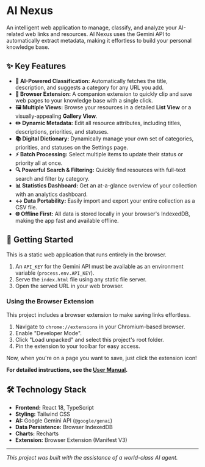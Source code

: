 # AI Nexus

An intelligent web application to manage, classify, and analyze your AI-related web links and resources. AI Nexus uses the Gemini API to automatically extract metadata, making it effortless to build your personal knowledge base.

## ✨ Key Features

- **🤖 AI-Powered Classification:** Automatically fetches the title, description, and suggests a category for any URL you add.
- **🚀 Browser Extension:** A companion extension to quickly clip and save web pages to your knowledge base with a single click.
- **🖼️ Multiple Views:** Browse your resources in a detailed **List View** or a visually-appealing **Gallery View**.
- **✏️ Dynamic Metadata:** Edit all resource attributes, including titles, descriptions, priorities, and statuses.
- **📚 Digital Dictionary:** Dynamically manage your own set of categories, priorities, and statuses on the Settings page.
- **⚡ Batch Processing:** Select multiple items to update their status or priority all at once.
- **🔍 Powerful Search & Filtering:** Quickly find resources with full-text search and filter by category.
- **📊 Statistics Dashboard:** Get an at-a-glance overview of your collection with an analytics dashboard.
- **↔️ Data Portability:** Easily import and export your entire collection as a CSV file.
- **🌐 Offline First:** All data is stored locally in your browser's IndexedDB, making the app fast and available offline.

## 🚀 Getting Started

This is a static web application that runs entirely in the browser.

1.  An `API_KEY` for the Gemini API must be available as an environment variable (`process.env.API_KEY`).
2.  Serve the `index.html` file using any static file server.
3.  Open the served URL in your web browser.

### Using the Browser Extension

This project includes a browser extension to make saving links effortless.

1.  Navigate to `chrome://extensions` in your Chromium-based browser.
2.  Enable "Developer Mode".
3.  Click "Load unpacked" and select this project's root folder.
4.  Pin the extension to your toolbar for easy access.

Now, when you're on a page you want to save, just click the extension icon!

**For detailed instructions, see the [User Manual](MANUAL.md).**

## 🛠️ Technology Stack

- **Frontend:** React 18, TypeScript
- **Styling:** Tailwind CSS
- **AI:** Google Gemini API (`@google/genai`)
- **Data Persistence:** Browser IndexedDB
- **Charts:** Recharts
- **Extension:** Browser Extension (Manifest V3)

---

*This project was built with the assistance of a world-class AI agent.*